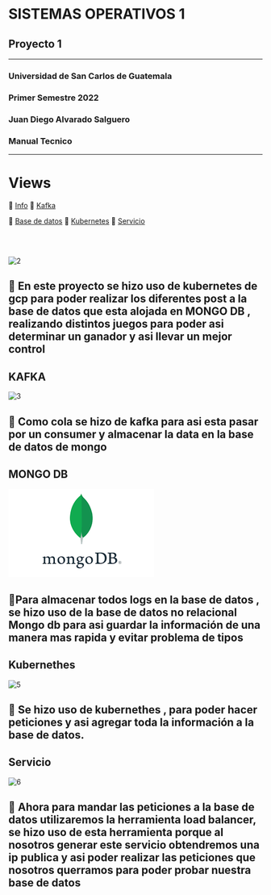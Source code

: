 # SISTEMAS OPERATIVOS 1
##  Proyecto 1 

---

### Universidad de San Carlos de Guatemala
### Primer Semestre 2022
###  Juan Diego Alvarado Salguero

### Manual Tecnico


---

# Views

:round_pushpin: [Info](#id2)
:round_pushpin: [Kafka](#id3)

:round_pushpin: [Base de datos](#id4)
:round_pushpin: [Kubernetes](#id5)
:round_pushpin: [Servicio](#id6)

<br>
<br>



![2](https://github.com/solaresjuan98/sopes1-proyecto-1s2022/blob/main/Manuales/Imagenes/google_cloud.png)

## :beginner:   En este proyecto se hizo uso de kubernetes de gcp para poder realizar los diferentes  post a la base de datos  que esta alojada en MONGO DB  ,  realizando distintos juegos para poder asi determinar un ganador  y asi llevar un mejor control   <a name="id2"></a>


## KAFKA
![3](https://github.com/Juandi22001/Practica2_sopes_201807335/blob/main/Imagenes/kafka.jpg)
## :beginner: Como cola  se hizo de kafka   para asi esta pasar por un consumer y almacenar la data en la base de datos de mongo <a name="id3"></a>

## MONGO DB 

![4](https://github.com/Juandi22001/Practica1Sopes/blob/main/Manuales/Img/mongo.png)

## :beginner:Para almacenar todos logs en la base de datos , se hizo  uso de la base de datos no relacional Mongo db para asi guardar la información de una manera  mas rapida  y evitar problema de tipos  <a name="id4"></a>




## Kubernethes
![5](https://github.com/Juandi22001/Practica2_sopes_201807335/blob/main/Imagenes/kuber.png)
## :beginner:  Se hizo uso de kubernethes , para poder    hacer peticiones y asi agregar toda la información a la base de datos.
## Servicio

![6](https://github.com/solaresjuan98/sopes1-proyecto-1s2022/blob/main/Manuales/Imagenes/load_balancer.png)

## :beginner:  Ahora para mandar las peticiones a la base de datos  utilizaremos la herramienta load balancer, se hizo uso de esta herramienta porque al nosotros  generar este servicio obtendremos una ip publica y asi poder realizar las peticiones que nosotros querramos para poder probar nuestra base de datos <a name="id6"></a>


